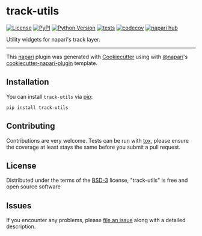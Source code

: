 # track-utils

[![License](https://img.shields.io/pypi/l/track-utils.svg?color=green)](https://github.com/jookuma/track-utils/raw/main/LICENSE)
[![PyPI](https://img.shields.io/pypi/v/track-utils.svg?color=green)](https://pypi.org/project/track-utils)
[![Python Version](https://img.shields.io/pypi/pyversions/track-utils.svg?color=green)](https://python.org)
[![tests](https://github.com/jookuma/track-utils/workflows/tests/badge.svg)](https://github.com/jookuma/track-utils/actions)
[![codecov](https://codecov.io/gh/jookuma/track-utils/branch/main/graph/badge.svg)](https://codecov.io/gh/jookuma/track-utils)
[![napari hub](https://img.shields.io/endpoint?url=https://api.napari-hub.org/shields/track-utils)](https://napari-hub.org/plugins/track-utils)

Utility widgets for napari's track layer.

----------------------------------

This [napari] plugin was generated with [Cookiecutter] using with [@napari]'s [cookiecutter-napari-plugin] template.

<!--
Don't miss the full getting started guide to set up your new package:
https://github.com/napari/cookiecutter-napari-plugin#getting-started

and review the napari docs for plugin developers:
https://napari.org/docs/plugins/index.html
-->

## Installation

You can install `track-utils` via [pip]:

    pip install track-utils

## Contributing

Contributions are very welcome. Tests can be run with [tox], please ensure
the coverage at least stays the same before you submit a pull request.

## License

Distributed under the terms of the [BSD-3] license,
"track-utils" is free and open source software

## Issues

If you encounter any problems, please [file an issue] along with a detailed description.

[napari]: https://github.com/napari/napari
[Cookiecutter]: https://github.com/audreyr/cookiecutter
[@napari]: https://github.com/napari
[MIT]: http://opensource.org/licenses/MIT
[BSD-3]: http://opensource.org/licenses/BSD-3-Clause
[GNU GPL v3.0]: http://www.gnu.org/licenses/gpl-3.0.txt
[GNU LGPL v3.0]: http://www.gnu.org/licenses/lgpl-3.0.txt
[Apache Software License 2.0]: http://www.apache.org/licenses/LICENSE-2.0
[Mozilla Public License 2.0]: https://www.mozilla.org/media/MPL/2.0/index.txt
[cookiecutter-napari-plugin]: https://github.com/napari/cookiecutter-napari-plugin

[file an issue]: https://github.com/jookuma/track-utils/issues

[napari]: https://github.com/napari/napari
[tox]: https://tox.readthedocs.io/en/latest/
[pip]: https://pypi.org/project/pip/
[PyPI]: https://pypi.org/
